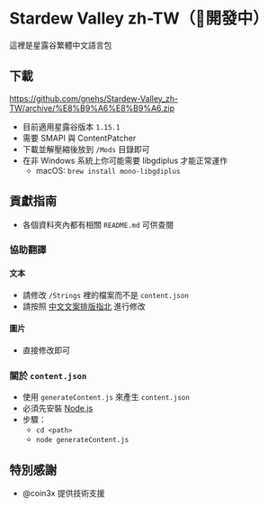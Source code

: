 # Stardew Valley zh-TW（🚧開發中）
這裡是星露谷繁體中文語言包
## 下載
https://github.com/gnehs/Stardew-Valley_zh-TW/archive/%E8%B9%A6%E8%B9%A6.zip

- 目前適用星露谷版本 `1.15.1`
- 需要 SMAPI 與 ContentPatcher
- 下載並解壓縮後放到 `/Mods` 目錄即可
- 在非 Windows 系統上你可能需要 libgdiplus 才能正常運作
    - macOS: `brew install mono-libgdiplus`
## 貢獻指南
- 各個資料夾內都有相關 `README.md` 可供查閱
### 協助翻譯
#### 文本
- 請修改 `/Strings` 裡的檔案而不是 `content.json`
- 請按照 [中文文案排版指北](https://github.com/sparanoid/chinese-copywriting-guidelines) 進行修改
#### 圖片
- 直接修改即可
### 關於 `content.json`
- 使用 `generateContent.js` 來產生 `content.json`
- 必須先安裝 [Node.js](https://nodejs.org/)
- 步驟：
    - `cd <path>`
    - `node generateContent.js` 
## 特別感謝
- @coin3x 提供技術支援
